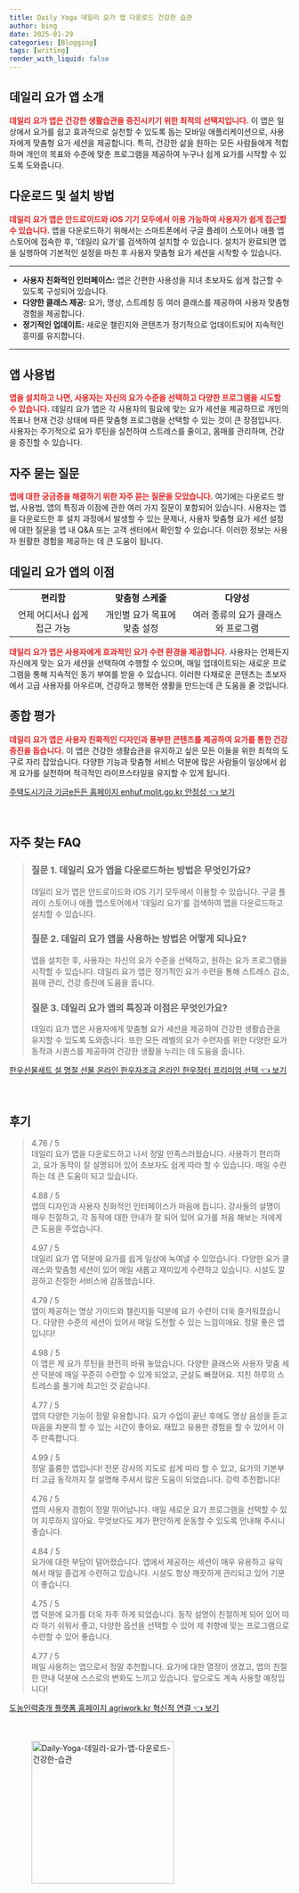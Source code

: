 ```yaml
---
title: Daily Yoga 데일리 요가 앱 다운로드 건강한 습관
author: bing
date: 2025-01-29
categories: [Blogging]
tags: [writing]
render_with_liquid: false
---
```



<h2 id='데일리 요가 앱 소개'>데일리 요가 앱 소개</h2>

<p><b><span style="color: #ee2323;">데일리 요가 앱은 건강한 생활습관을 증진시키기 위한 최적의 선택지입니다.</span></b> 이 앱은 일상에서 요가를 쉽고 효과적으로 실천할 수 있도록 돕는 모바일 애플리케이션으로, 사용자에게 맞춤형 요가 세션을 제공합니다. 특히, 건강한 삶을 원하는 모든 사람들에게 적합하며 개인의 목표와 수준에 맞춘 프로그램을 제공하여 누구나 쉽게 요가를 시작할 수 있도록 도와줍니다.</p>

<h2 id='다운로드 및 설치 방법'>다운로드 및 설치 방법</h2>

<p><b><span style="color: #ee2323;">데일리 요가 앱은 안드로이드와 iOS 기기 모두에서 이용 가능하여 사용자가 쉽게 접근할 수 있습니다.</span></b> 앱을 다운로드하기 위해서는 스마트폰에서 구글 플레이 스토어나 애플 앱스토어에 접속한 후, '데일리 요가'를 검색하여 설치할 수 있습니다. 설치가 완료되면 앱을 실행하여 기본적인 설정을 마친 후 사용자 맞춤형 요가 세션을 시작할 수 있습니다.</p>

<hr />

<ul>
    <li><b>사용자 친화적인 인터페이스:</b> 앱은 간편한 사용성을 지녀 초보자도 쉽게 접근할 수 있도록 구성되어 있습니다.</li>
    <li><b>다양한 클래스 제공:</b> 요가, 명상, 스트레칭 등 여러 클래스를 제공하여 사용자 맞춤형 경험을 제공합니다.</li>
    <li><b>정기적인 업데이트:</b> 새로운 챌린지와 콘텐츠가 정기적으로 업데이트되어 지속적인 흥미를 유지합니다.</li>
</ul>

<hr />

<h2 id='앱 사용법'>앱 사용법</h2>

<p><b><span style="color: #ee2323;">앱을 설치하고 나면, 사용자는 자신의 요가 수준을 선택하고 다양한 프로그램을 시도할 수 있습니다.</span></b> 데일리 요가 앱은 각 사용자의 필요에 맞는 요가 세션을 제공하므로 개인의 목표나 현재 건강 상태에 따른 맞춤형 프로그램을 선택할 수 있는 것이 큰 장점입니다. 사용자는 주기적으로 요가 루틴을 실천하여 스트레스를 줄이고, 몸매를 관리하며, 건강을 증진할 수 있습니다.</p>

<h2 id='자주 묻는 질문'>자주 묻는 질문</h2>

<p><b><span style="color: #ee2323;">앱에 대한 궁금증을 해결하기 위한 자주 묻는 질문을 모았습니다.</span></b> 
여기에는 다운로드 방법, 사용법, 앱의 특징과 이점에 관한 여러 가지 질문이 포함되어 있습니다. 사용자는 앱을 다운로드한 후 설치 과정에서 발생할 수 있는 문제나, 사용자 맞춤형 요가 세션 설정에 대한 질문을 앱 내 Q&A 또는 고객 센터에서 확인할 수 있습니다. 이러한 정보는 사용자 원활한 경험을 제공하는 데 큰 도움이 됩니다.</p>

<h2 id='데일리 요가 앱의 이점'>데일리 요가 앱의 이점</h2>

<table>
    <tr>
        <td style="text-align: center; height: 17px;"><b>편리함</b></td>
        <td style="text-align: center; height: 17px;"><b>맞춤형 스케줄</b></td>
        <td style="text-align: center; height: 17px;"><b>다양성</b></td>
    </tr>
    <tr>
        <td style="text-align: center; height: 17px;">언제 어디서나 쉽게 접근 가능</td>
        <td style="text-align: center; height: 17px;">개인별 요가 목표에 맞춤 설정</td>
        <td style="text-align: center; height: 17px;">여러 종류의 요가 클래스와 프로그램</td>
    </tr>
</table>

<p><b><span style="color: #ee2323;">데일리 요가 앱은 사용자에게 효과적인 요가 수련 환경을 제공합니다.</span></b> 사용자는 언제든지 자신에게 맞는 요가 세션을 선택하여 수행할 수 있으며, 매일 업데이트되는 새로운 프로그램을 통해 지속적인 동기 부여를 받을 수 있습니다. 이러한 다채로운 콘텐츠는 초보자에서 고급 사용자를 아우르며, 건강하고 행복한 생활을 만드는데 큰 도움을 줄 것입니다.</p>

<h2 id='종합 평가'>종합 평가</h2>

<p><b><span style="color: #ee2323;">데일리 요가 앱은 사용자 친화적인 디자인과 풍부한 콘텐츠를 제공하여 요가를 통한 건강 증진을 돕습니다.</span></b> 이 앱은 건강한 생활습관을 유지하고 싶은 모든 이들을 위한 최적의 도구로 자리 잡았습니다. 다양한 기능과 맞춤형 서비스 덕분에 많은 사람들이 일상에서 쉽게 요가를 실천하며 적극적인 라이프스타일을 유지할 수 있게 됩니다.</p>


<p><a class="click-button" title="주택도시기금 기금e든든 홈페이지 enhuf.molit.go.kr 안정성" href="https://somered.github.io/posts/%EC%A3%BC%ED%83%9D%EB%8F%84%EC%8B%9C%EA%B8%B0%EA%B8%88-%EA%B8%B0%EA%B8%88e%EB%93%A0%EB%93%A0-%ED%99%88%ED%8E%98%EC%9D%B4%EC%A7%80-enhuf.molit.go.kr-%EC%95%88%EC%A0%95%EC%84%B1/" rel="dofollow">주택도시기금 기금e든든 홈페이지 enhuf.molit.go.kr 안정성 👈 보기</a></p><br>
<h2 id='자주_찾는_FAQ'>자주 찾는 FAQ</h2>
<div itemscope="" itemtype="https://schema.org/FAQPage"> 
<blockquote> 
<div itemscope="" itemprop="mainEntity" itemtype="https://schema.org/Question"> 
<h3 itemprop="name">질문 1. 데일리 요가 앱을 다운로드하는 방법은 무엇인가요?</h3> 
<div itemscope="" itemprop="acceptedAnswer" itemtype="https://schema.org/Answer"> 
<span itemprop="text"> 
<p>데일리 요가 앱은 안드로이드와 iOS 기기 모두에서 이용할 수 있습니다. 구글 플레이 스토어나 애플 앱스토어에서 '데일리 요가'를 검색하여 앱을 다운로드하고 설치할 수 있습니다.</p> 
</span> 
</div> 
</div> 

<div itemscope="" itemprop="mainEntity" itemtype="https://schema.org/Question"> 
<h3 itemprop="name">질문 2. 데일리 요가 앱을 사용하는 방법은 어떻게 되나요?</h3> 
<div itemscope="" itemprop="acceptedAnswer" itemtype="https://schema.org/Answer"> 
<span itemprop="text"> 
<p>앱을 설치한 후, 사용자는 자신의 요가 수준을 선택하고, 원하는 요가 프로그램을 시작할 수 있습니다. 데일리 요가 앱은 정기적인 요가 수련을 통해 스트레스 감소, 몸매 관리, 건강 증진에 도움을 줍니다.</p> 
</span> 
</div> 
</div> 

<div itemscope="" itemprop="mainEntity" itemtype="https://schema.org/Question"> 
<h3 itemprop="name">질문 3. 데일리 요가 앱의 특징과 이점은 무엇인가요?</h3> 
<div itemscope="" itemprop="acceptedAnswer" itemtype="https://schema.org/Answer"> 
<span itemprop="text"> 
<p>데일리 요가 앱은 사용자에게 맞춤형 요가 세션을 제공하여 건강한 생활습관을 유지할 수 있도록 도와줍니다. 또한 모든 레벨의 요가 수련자를 위한 다양한 요가 동작과 시퀀스를 제공하여 건강한 생활을 누리는 데 도움을 줍니다.</p> 
</span> 
</div> 
</div> 
</blockquote> 
</div>
<p><a class="click-button" title="한우선물세트 설 명절 선물 온라인 한우자조금 온라인 한우장터 프리미엄 선택" href="https://somered.github.io/posts/%ED%95%9C%EC%9A%B0%EC%84%A0%EB%AC%BC%EC%84%B8%ED%8A%B8-%EC%84%A4-%EB%AA%85%EC%A0%88-%EC%84%A0%EB%AC%BC-%EC%98%A8%EB%9D%BC%EC%9D%B8-%ED%95%9C%EC%9A%B0%EC%9E%90%EC%A1%B0%EA%B8%88-%EC%98%A8%EB%9D%BC%EC%9D%B8-%ED%95%9C%EC%9A%B0%EC%9E%A5%ED%84%B0-%ED%94%84%EB%A6%AC%EB%AF%B8%EC%97%84-%EC%84%A0%ED%83%9D/" rel="dofollow">한우선물세트 설 명절 선물 온라인 한우자조금 온라인 한우장터 프리미엄 선택 👈 보기</a></p><br>
<h2 id='후기'>후기</h2>
<div itemscope itemtype="https://schema.org/Product">
  <blockquote>
  <div itemprop="review" itemscope itemtype="https://schema.org/Review">
      <div itemprop="reviewRating" itemscope itemtype="https://schema.org/Rating"> <span itemprop="ratingValue">4.76</span> / <span itemprop="bestRating">5</span> </div>
      <span itemprop="reviewBody">데일리 요가 앱을 다운로드하고 나서 정말 만족스러웠습니다. 사용하기 편리하고, 요가 동작이 잘 설명되어 있어 초보자도 쉽게 따라 할 수 있습니다. 매일 수련하는 데 큰 도움이 되고 있습니다.</span>
  </div>
  <br>
  <div itemprop="review" itemscope itemtype="https://schema.org/Review">
      <div itemprop="reviewRating" itemscope itemtype="https://schema.org/Rating"> <span itemprop="ratingValue">4.88</span> / <span itemprop="bestRating">5</span> </div>
      <span itemprop="reviewBody">앱의 디자인과 사용자 친화적인 인터페이스가 마음에 듭니다. 강사들의 설명이 매우 친절하고, 각 동작에 대한 안내가 잘 되어 있어 요가를 처음 해보는 저에게 큰 도움을 주었습니다.</span>
  </div>
  <br>
  <div itemprop="review" itemscope itemtype="https://schema.org/Review">
      <div itemprop="reviewRating" itemscope itemtype="https://schema.org/Rating"> <span itemprop="ratingValue">4.97</span> / <span itemprop="bestRating">5</span> </div>
      <span itemprop="reviewBody">데일리 요가 앱 덕분에 요가를 쉽게 일상에 녹여낼 수 있었습니다. 다양한 요가 클래스와 맞춤형 세션이 있어 매일 새롭고 재미있게 수련하고 있습니다. 시설도 깔끔하고 친절한 서비스에 감동했습니다.</span>
  </div>
  <br>
  <div itemprop="review" itemscope itemtype="https://schema.org/Review">
      <div itemprop="reviewRating" itemscope itemtype="https://schema.org/Rating"> <span itemprop="ratingValue">4.79</span> / <span itemprop="bestRating">5</span> </div>
      <span itemprop="reviewBody">앱이 제공하는 명상 가이드와 챌린지들 덕분에 요가 수련이 더욱 즐거워졌습니다. 다양한 수준의 세션이 있어서 매일 도전할 수 있는 느낌이에요. 정말 좋은 앱입니다!</span>
  </div>
  <br>
  <div itemprop="review" itemscope itemtype="https://schema.org/Review">
      <div itemprop="reviewRating" itemscope itemtype="https://schema.org/Rating"> <span itemprop="ratingValue">4.98</span> / <span itemprop="bestRating">5</span> </div>
      <span itemprop="reviewBody">이 앱은 제 요가 루틴을 완전히 바꿔 놓았습니다. 다양한 클래스와 사용자 맞춤 세션 덕분에 매일 꾸준히 수련할 수 있게 되었고, 군살도 빠졌어요. 지친 하루의 스트레스를 풀기에 최고인 것 같습니다.</span>
  </div>
  <br>
  <div itemprop="review" itemscope itemtype="https://schema.org/Review">
      <div itemprop="reviewRating" itemscope itemtype="https://schema.org/Rating"> <span itemprop="ratingValue">4.77</span> / <span itemprop="bestRating">5</span> </div>
      <span itemprop="reviewBody">앱의 다양한 기능이 정말 유용합니다. 요가 수업이 끝난 후에도 명상 음성을 듣고 마음을 차분히 할 수 있는 시간이 좋아요. 재밌고 유용한 경험을 할 수 있어서 아주 만족합니다.</span>
  </div>
  <br>
  <div itemprop="review" itemscope itemtype="https://schema.org/Review">
      <div itemprop="reviewRating" itemscope itemtype="https://schema.org/Rating"> <span itemprop="ratingValue">4.99</span> / <span itemprop="bestRating">5</span> </div>
      <span itemprop="reviewBody">정말 훌륭한 앱입니다! 전문 강사의 지도로 쉽게 따라 할 수 있고, 요가의 기본부터 고급 동작까지 잘 설명해 주셔서 많은 도움이 되었습니다. 강력 추천합니다!</span>
  </div>
  <br>
  <div itemprop="review" itemscope itemtype="https://schema.org/Review">
      <div itemprop="reviewRating" itemscope itemtype="https://schema.org/Rating"> <span itemprop="ratingValue">4.76</span> / <span itemprop="bestRating">5</span> </div>
      <span itemprop="reviewBody">앱의 사용자 경험이 정말 뛰어납니다. 매일 새로운 요가 프로그램을 선택할 수 있어 지루하지 않아요. 무엇보다도 제가 편안하게 운동할 수 있도록 안내해 주시니 좋습니다.</span>
  </div>
  <br>
  <div itemprop="review" itemscope itemtype="https://schema.org/Review">
      <div itemprop="reviewRating" itemscope itemtype="https://schema.org/Rating"> <span itemprop="ratingValue">4.84</span> / <span itemprop="bestRating">5</span> </div>
      <span itemprop="reviewBody">요가에 대한 부담이 덜어졌습니다. 앱에서 제공하는 세션이 매우 유용하고 유익해서 매일 즐겁게 수련하고 있습니다. 시설도 항상 깨끗하게 관리되고 있어 기분이 좋습니다.</span>
  </div>
  <br>
  <div itemprop="review" itemscope itemtype="https://schema.org/Review">
      <div itemprop="reviewRating" itemscope itemtype="https://schema.org/Rating"> <span itemprop="ratingValue">4.75</span> / <span itemprop="bestRating">5</span> </div>
      <span itemprop="reviewBody">앱 덕분에 요가를 더욱 자주 하게 되었습니다. 동작 설명이 친절하게 되어 있어 따라 하기 쉬워서 좋고, 다양한 옵션을 선택할 수 있어 제 취향에 맞는 프로그램으로 수련할 수 있어 좋습니다.</span>
  </div>
  <br>
  <div itemprop="review" itemscope itemtype="https://schema.org/Review">
      <div itemprop="reviewRating" itemscope itemtype="https://schema.org/Rating"> <span itemprop="ratingValue">4.77</span> / <span itemprop="bestRating">5</span> </div>
      <span itemprop="reviewBody">매일 사용하는 앱으로서 정말 추천합니다. 요가에 대한 열정이 생겼고, 앱의 친절한 안내 덕분에 스스로의 변화도 느끼고 있습니다. 앞으로도 계속 사용할 예정입니다!</span>
  </div>
  </blockquote>
</div>
<p><a class="click-button" title="도농인력중개 플랫폼 홈페이지 agriwork.kr 혁신적 연결" href="https://somered.github.io/posts/%EB%8F%84%EB%86%8D%EC%9D%B8%EB%A0%A5%EC%A4%91%EA%B0%9C-%ED%94%8C%EB%9E%AB%ED%8F%BC-%ED%99%88%ED%8E%98%EC%9D%B4%EC%A7%80-agriwork.kr-%ED%98%81%EC%8B%A0%EC%A0%81-%EC%97%B0%EA%B2%B0/" rel="dofollow">도농인력중개 플랫폼 홈페이지 agriwork.kr 혁신적 연결 👈 보기</a></p><br>
<figure class="image"><img src="https://somered.github.io/assets/img/thumbnail/Daily-Yoga-데일리-요가-앱-다운로드-건강한-습관.webp" alt="Daily-Yoga-데일리-요가-앱-다운로드-건강한-습관" width="256" height="256"></figure>